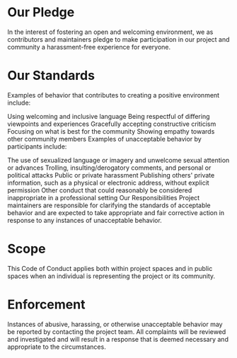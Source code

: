 # Our Pledge 
In the interest of fostering an open and welcoming environment, we as contributors and maintainers pledge to make participation in our project and community a harassment-free experience for everyone.

# Our Standards 
Examples of behavior that contributes to creating a positive environment include:

Using welcoming and inclusive language Being respectful of differing viewpoints and experiences Gracefully accepting constructive criticism Focusing on what is best for the community Showing empathy towards other community members Examples of unacceptable behavior by participants include:

The use of sexualized language or imagery and unwelcome sexual attention or advances Trolling, insulting/derogatory comments, and personal or political attacks Public or private harassment Publishing others' private information, such as a physical or electronic address, without explicit permission Other conduct that could reasonably be considered inappropriate in a professional setting Our Responsibilities Project maintainers are responsible for clarifying the standards of acceptable behavior and are expected to take appropriate and fair corrective action in response to any instances of unacceptable behavior.

# Scope 
This Code of Conduct applies both within project spaces and in public spaces when an individual is representing the project or its community.

# Enforcement 
Instances of abusive, harassing, or otherwise unacceptable behavior may be reported by contacting the project team. All complaints will be reviewed and investigated and will result in a response that is deemed necessary and appropriate to the circumstances.

